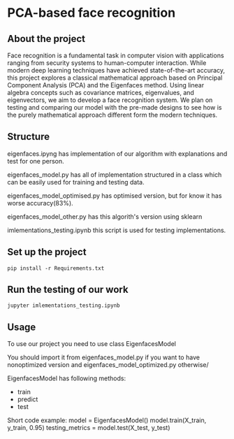 # PCA-based face recognition

## About the project

Face recognition is a fundamental task in computer vision with applications ranging from security systems to human-computer interaction.
While modern deep learning techniques have achieved state-of-the-art accuracy, this project explores a classical mathematical approach based on Principal Component Analysis (PCA) and the Eigenfaces method. Using linear algebra concepts such as covariance matrices, eigenvalues, and eigenvectors, we aim to develop a face recognition system. We plan on testing and comparing our model with the pre-made designs to see how is the purely mathematical approach different form the modern techniques.

## Structure
eigenfaces.ipyng has implementation of our algorithm with explanations and test for one person.<br>

eigenfaces\_model.py has all of implementation structured in a class which can be easily used for training and testing data.<br>

eigenfaces\_model\_optimised.py has optimised version, but for know it has worse accuracy(83\%).<br>

eigenfaces\_model\_other.py has this algorith's version using sklearn <br>

imlementations\_testing.ipynb this script is used for testing implementations.<br>

## Set up the project

```
pip install -r Requirements.txt
```

## Run the testing of our work

```
jupyter imlementations_testing.ipynb
```


## Usage
To use our project you need to use class EigenfacesModel

You should import it from eigenfaces_model.py if you want to have nonoptimized version and eigenfaces_model_optimized.py otherwise/

EigenfacesModel has following methods:
 - train
 - predict
 - test

Short code example:
model = EigenfacesModel()
model.train(X_train, y_train, 0.95)
testing_metrics = model.test(X_test, y_test)
